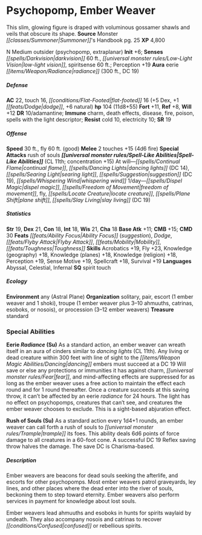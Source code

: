 ﻿---
cssclass: [monsters]
title1: Psychopomp, Ember Weaver
desc_short: This slim, glowing figure is draped with voluminous gossamer shawls and
  veils that obscure its shape.
title2: Ember Weaver
CR: 8
sources:
- name: Monster Summoner's Handbook
  page: 25
  link: http://paizo.com/products/btpy9ela?Pathfinder-Player-Companion-Monster-Summoners-Handbook
XP: 4800
alignment: N
size: Medium
type: outsider
subtypes:
- psychopomp
- extraplanar
initiative:
  bonus: 6
senses:
  darkvision: 60
  low-light vision: true
  spiritsense: 60
auras:
- name: eerie radiance
  radius: 300
  DC: 19
AC:
  AC: 22
  touch: 16
  flat_footed: 16
  components:
    dex: 5
    dodge: 1
    natural: 6
HP:
  HP: 104
  long: 11d8+55
saves:
  fort: 11
  ref: 8
  will: 12
DR:
- amount: 10
  weakness: adamantine
immunities:
- charm
- death effects
- disease
- fire
- poison
- spells with the light descriptor
resistances:
  cold: 10
  electricity: 10
SR: 19
speeds:
  base: 30
  fly: 60
  fly_maneuverability: good
attacks:
  melee:
  - - text: 2 touches +15 (4d6 fire)
      entries:
      - - damage: 4d6
          type: fire
      count: 2
      attack: touches
      bonus:
      - 15
  special:
  - rush of souls
spell_like_abilities:
  entries:
  - name: continual flame
    source: default
    freq: At will
  - name: dancing lights
    source: default
    freq: At will
    DC: 14
  - name: searing light
    source: default
    freq: At will
  - name: suggestion
    source: default
    freq: At will
    DC: 19
  - name: whispering wind
    source: default
    freq: At will
  - name: dispel magic
    source: default
    freq: 1/day
  - name: freedom of movement
    source: default
    freq: 1/day
  - name: fly
    source: default
    freq: 1/day
  - name: locate creature
    source: default
    freq: 1/day
  - name: plane shift
    source: default
    freq: 1/day
  - name: slay living
    source: default
    freq: 1/day
    DC: 19
  sources:
  - name: default
    CL: 11
    concentration: 15
ability_scores:
  STR: 19
  DEX: 21
  CON: 18
  INT: 18
  WIS: 21
  CHA: 18
BAB: 11
CMB: 15
CMD: 30
feats:
- name: Ability Focus (suggestion)
- name: Dodge
- name: Flyby Attack
- name: Mobility
- name: Toughness
skills:
  Acrobatics: 19
  Fly: 23
  Knowledge (geography): 18
  Knowledge (planes): 18
  Knowledge (religion): 18
  Perception: 19
  Sense Motive: 19
  Spellcraft: 18
  Survival: 19
languages:
- Abyssal
- Celestial
- Infernal
special_qualities:
- spirit touch
ecology:
  environment: any (Astral Plane)
  organization: solitary, pair, escort (1 ember weaver and 1 shoki), troupe (1 ember
    weaver plus 3-10 ahmuuths, catrinas, esoboks, or nosois), or procession (3-12
    ember weavers)
  treasure_type: standard
special_abilities:
  Eerie Radiance (Su): As a standard action, an ember weaver can wreath itself in
    an aura of cinders similar to dancing lights (CL 11th). Any living or dead creature
    within 300 feet with line of sight to the dancing embers must succeed at a DC
    19 Will save or else any protections or immunities it has against charm, fear,
    and mind-affecting effects are suppressed for as long as the ember weaver uses
    a free action to maintain the effect each round and for 1 round thereafter. Once
    a creature succeeds at this saving throw, it can't be affected by an eerie radiance
    for 24 hours. The light has no effect on psychopomps, creatures that can't see,
    and creatures the ember weaver chooses to exclude. This is a sight-based abjuration
    effect.
  Rush of Souls (Su): As a standard action every 1d4+1 rounds, an ember weaver can
    call forth a rush of souls to trample its foes. This ability deals 6d6 points
    of force damage to all creatures in a 60-foot cone. A successful DC 19 Reflex
    saving throw halves the damage. The save DC is Charisma-based.
desc_long: |-
  Ember weavers are beacons for dead souls seeking the afterlife, and escorts for other psychopomps. Most ember weavers patrol graveyards, ley lines, and other places where the dead enter into the river of souls, beckoning them to step toward eternity. Ember weavers also perform services in payment for knowledge about lost souls.

   Ember weavers lead ahmuuths and esoboks in hunts for spirits waylaid by undeath. They also accompany nosois and catrinas to recover confused or rebellious spirits.

---

# Psychopomp, Ember Weaver
This slim, glowing figure is draped with voluminous gossamer shawls and veils that obscure its shape.
**Source** Monster _[[classes/Summoner|Summoner]]_'s Handbook pg. 25
**XP** 4,800

N Medium outsider (psychopomp, extraplanar)
**Init** +6; **Senses** _[[spells/Darkvision|darkvision]]_ 60 ft., _[[universal monster rules/Low-Light Vision|low-light vision]]_, spiritsense 60 ft.; Perception +19
**Aura** eerie _[[items/Weapon/Radiance|radiance]]_ (300 ft., DC 19)

##### Defense

**AC** 22, touch 16, _[[conditions/Flat-Footed|flat-footed]]_ 16 (+5 Dex, +1 _[[feats/Dodge|dodge]]_, +6 natural)
**hp** 104 (11d8+55)
**Fort** +11, **Ref** +8, **Will** +12
**DR** 10/adamantine; **Immune** charm, death effects, disease, fire, poison, spells with the light descriptor; **Resist** cold 10, electricity 10; **SR** 19

##### Offense
**Speed** 30 ft., fly 60 ft. (good)
**Melee** 2 touches +15 (4d6 fire)
**Special Attacks** rush of souls
**_[[universal monster rules/Spell-Like Abilities|Spell-Like Abilities]]_** (CL 11th; concentration +15)
At will—_[[spells/Continual Flame|continual flame]]_, _[[spells/Dancing Lights|dancing lights]]_ (DC 14), _[[spells/Searing Light|searing light]]_, _[[spells/Suggestion|suggestion]]_ (DC 19), _[[spells/Whispering Wind|whispering wind]]_
1/day—_[[spells/Dispel Magic|dispel magic]]_, _[[spells/Freedom of Movement|freedom of movement]]_, fly, _[[spells/Locate Creature|locate creature]]_, _[[spells/Plane Shift|plane shift]]_, _[[spells/Slay Living|slay living]]_ (DC 19)

##### Statistics
**Str** 19, **Dex** 21, **Con** 18, **Int** 18, **Wis** 21, **Cha** 18
**Base Atk** +11; **CMB** +15; **CMD** 30
**Feats** _[[feats/Ability Focus|Ability Focus]]_ (_suggestion_), _Dodge_, _[[feats/Flyby Attack|Flyby Attack]]_, _[[feats/Mobility|Mobility]]_, _[[feats/Toughness|Toughness]]_
**Skills** Acrobatics +19, Fly +23, Knowledge (geography) +18, Knowledge (planes) +18, Knowledge (religion) +18, Perception +19, Sense Motive +19, Spellcraft +18, Survival +19
**Languages** Abyssal, Celestial, Infernal
**SQ** spirit touch

##### Ecology

**Environment** any (Astral Plane)
**Organization** solitary, pair, escort (1 ember weaver and 1 shoki), troupe (1 ember weaver plus 3–10 ahmuuths, catrinas, esoboks, or nosois), or procession (3–12 ember weavers)
**Treasure** standard

### Special Abilities

**Eerie _Radiance_ (Su)** As a standard action, an ember weaver can wreath itself in an aura of cinders similar to _dancing lights_ (CL 11th). Any living or dead creature within 300 feet with line of sight to the _[[items/Weapon Magic Abilities/Dancing|dancing]]_ embers must succeed at a DC 19 Will save or else any protections or immunities it has against charm, _[[universal monster rules/Fear|fear]]_, and mind-affecting effects are suppressed for as long as the ember weaver uses a free action to maintain the effect each round and for 1 round thereafter. Once a creature succeeds at this saving throw, it can’t be affected by an eerie _radiance_ for 24 hours. The light has no effect on psychopomps, creatures that can’t see, and creatures the ember weaver chooses to exclude. This is a sight-based abjuration effect.

**Rush of Souls (Su)** As a standard action every 1d4+1 rounds, an ember weaver can call forth a rush of souls to _[[universal monster rules/Trample|trample]]_ its foes. This ability deals 6d6 points of force damage to all creatures in a 60-foot cone. A successful DC 19 Reflex saving throw halves the damage. The save DC is Charisma-based.

##### Description

Ember weavers are beacons for dead souls seeking the afterlife, and escorts for other psychopomps. Most ember weavers patrol graveyards, ley lines, and other places where the dead enter into the river of souls, beckoning them to step toward eternity. Ember weavers also perform services in payment for knowledge about lost souls.

Ember weavers lead ahmuuths and esoboks in hunts for spirits waylaid by undeath. They also accompany nosois and catrinas to recover _[[conditions/Confused|confused]]_ or rebellious spirits.